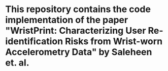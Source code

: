 # This repository contains the code implementation of the paper "WristPrint: Characterizing User Re-identification Risks from Wrist-worn Accelerometry Data" by Saleheen et. al.
